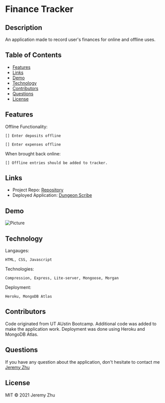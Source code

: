# Finance Tracker

## Description
An application made to record user's finances for online and offline uses.

## Table of Contents

* [Features](#Features)
* [Links](#Links)
* [Demo](#Demo)
* [Technology](#Technology)
* [Contributors](#Contributors)
* [Questions](#Questions)
* [License](#License)

## Features

Offline Functionality:

    [] Enter deposits offline

    [] Enter expenses offline

When brought back online:

    [] Offline entries should be added to tracker.

## Links

* Project Repo: [Repository](https://github.com/jeishu/finance-tracker)
* Deployed Application: [Dungeon Scribe](https://glassmorphism-finance-tracker.herokuapp.com/)

## Demo

![Picture]()

## Technology

Langauges:

    HTML, CSS, Javascript

Technologies:

    Compression, Express, Lite-server, Mongoose, Morgan

Deployment:

    Heroku, MongoDB Atlas

## Contributors

Code originated from UT AUstin Bootcamp. Additional code was added to make the application work. Deployment was done using Heroku and MongoDB Atlas.

## Questions
If you have any question about the application, don't hesitate to contact me [Jeremy Zhu](https://github.com/jeishu)


## License

MIT © 2021 Jeremy Zhu